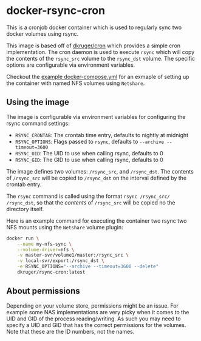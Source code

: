 # docker-rsync-cron

This is a cronjob docker container which is used to regularly sync two
docker volumes using rsync.

This image is based off of
[dkruger/cron](https://hub.docker.com/r/dkruger/cron/) which provides a simple
cron implementation. The cron daemon is used to execute `rsync` which will
copy the contents of the `rsync_src` volume to the `rsync_dst` volume. The
specific options are configurable via environment variables.

Checkout the [example docker-compose.yml](example/docker-compose.yml) for an
exmaple of setting up the container with named NFS volumes using `Netshare`.

## Using the image

The image is configurable via environment variables for configuring the rsync
command settings:

* `RSYNC_CRONTAB`: The crontab time entry, defaults to nightly at midnight
* `RSYNC_OPTIONS`: Flags passed to `rsync`, defaults to
`--archive --timeout=3600`
* `RSYNC_UID`: The UID to use when calling rsync, defaults to 0
* `RSYNC_GID`: The GID to use when calling rsync, defaults to 0

The image defines two volumes: `/rsync_src`, and `/rsync_dst`. The contents of
`/rsync_src` will be copied to `/rsync_dst` on the interval defined by the
crontab entry.

The `rsync` command is called using the format `rsync /rsync_src/ /rsync_dst`,
so that the *contents* of `/rsync_src` will be copied no the directory itself.

Here is an example command for executing the container two rsync two NFS mounts
using the `Netshare` volume plugin:
```bash
docker run \
    --name my-nfs-sync \
    --volume-driver=nfs \
    -v master-svr/volume1/master:/rsync_src \
    -v local-svr/export:/rsync_dst \
    -e RSYNC_OPTIONS="--archive --timeout=3600 --delete"
    dkruger/rsync-cron:latest
```

## About permissions

Depending on your volume store, permissions might be an issue. For example some
NAS implementations are very picky when it comes to the UID and GID of the
process reading/writing. As such you may need to specify a UID and GID that has
the correct permissions for the volumes. Note that these are the ID numbers,
not the names.
